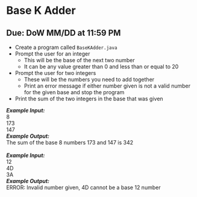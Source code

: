 # Base K Adder

## Due: DoW MM/DD at 11:59 PM

- Create a program called `BaseKAdder.java`
- Prompt the user for an integer
  - This will be the base of the next two number
  - It can be any value greater than 0 and less than or equal to 20
- Prompt the user for two integers
  - These will be the numbers you need to add together
  - Print an error message if either number given is not a valid number for the given base and stop the program
- Print the sum of the two integers in the base that was given

***Example Input:***\
8\
173\
147\
***Example Output:***\
The sum of the base 8 numbers 173 and 147 is 342\
\
***Example Input:***\
12\
4D\
3A\
***Example Output:***\
ERROR: Invalid number given, 4D cannot be a base 12 number
